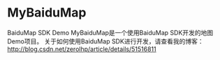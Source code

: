 # MyBaiduMap
BaiduMap SDK Demo
    MyBaiduMap是一个使用BaiduMap SDK开发的地图Demo项目。
关于如何使用BaiduMap SDK进行开发，请查看我的博客：http://blog.csdn.net/zerolhp/article/details/51516811 
